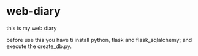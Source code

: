 # web-diary
this is my web diary 

before use this you have ti install python, flask and flask_sqlalchemy; and execute the create_db.py.
